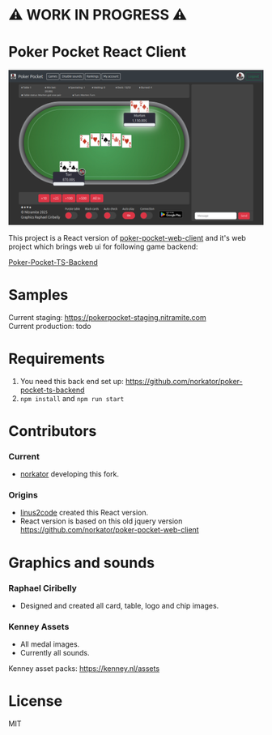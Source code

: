 # ⚠️ WORK  IN PROGRESS ⚠️

# Poker Pocket React Client

![poker_pocket_front_page](./images/table.png)

This project is a React version of [poker-pocket-web-client](https://github.com/norkator/poker-pocket-web-client) and
it's web project which brings web ui for following game backend:

[Poker-Pocket-TS-Backend](https://github.com/norkator/poker-pocket-ts-backend)


Samples
============

Current staging: https://pokerpocket-staging.nitramite.com  
Current production: todo


Requirements
============

1. You need this back end set up: https://github.com/norkator/poker-pocket-ts-backend
2. `npm install` and `npm run start`

Contributors
============

### Current

* [norkator](https://github.com/norkator) developing this fork.

### Origins

* [linus2code](https://github.com/linus2code) created this React version.
* React version is based on this old jquery version https://github.com/norkator/poker-pocket-web-client

Graphics and sounds
============

### Raphael Ciribelly
* Designed and created all card, table, logo and chip images.

### Kenney Assets
* All medal images.
* Currently all sounds.

Kenney asset packs: https://kenney.nl/assets


License
============
MIT
